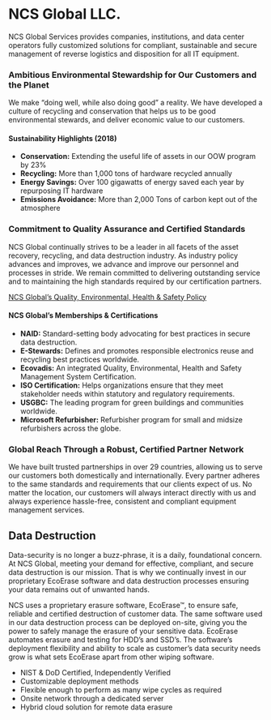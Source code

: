 # NCS Global LLC.

NCS Global Services provides companies, institutions, and data center operators fully customized solutions for compliant, sustainable and secure management of reverse logistics and disposition for all IT equipment.

### Ambitious Environmental Stewardship for Our Customers and the Planet

We make “doing well, while also doing good” a reality. We have developed a culture of recycling and conservation that helps us to be good environmental stewards, and deliver economic value to our customers.

#### Sustainability Highlights (2018)

- **Conservation:** Extending the useful life of assets in our OOW program by 23%
- **Recycling:** More than 1,000 tons of hardware recycled annually
- **Energy Savings:** Over 100 gigawatts of energy saved each year by repurposing IT hardware
- **Emissions Avoidance:** More than 2,000 Tons of carbon kept out of the atmosphere

### Commitment to Quality Assurance and Certified Standards

NCS Global continually strives to be a leader in all facets of the asset recovery, recycling, and data destruction industry. As industry policy advances and improves, we advance and improve our personnel and processes in stride. We remain committed to delivering outstanding service and to maintaining the high standards required by our certification partners.

[NCS Global’s Quality, Environmental, Health & Safety Policy](https://ncsglobalinc.com/wp-content/uploads/2021/01/NCS_QEHS_Policy_1_5.pdf)

#### NCS Global’s Memberships & Certifications

- **NAID:** Standard-setting body advocating for best practices in secure data destruction.
- **E-Stewards:** Defines and promotes responsible electronics reuse and recycling best practices worldwide.
- **Ecovadis:** An integrated Quality, Environmental, Health and Safety Management System Certification.
- **ISO Certification:** Helps organizations ensure that they meet stakeholder needs within statutory and regulatory requirements.
- **USGBC:** The leading program for green buildings and communities worldwide.
- **Microsoft Refurbisher:** Refurbisher program for small and midsize refurbishers across the globe.

### Global Reach Through a Robust, Certified Partner Network

We have built trusted partnerships in over 29 countries, allowing us to serve our customers both domestically and internationally. Every partner adheres to the same standards and requirements that our clients expect of us. No matter the location, our customers will always interact directly with us and always experience hassle-free, consistent and compliant equipment management services.


## Data Destruction

Data-security is no longer a buzz-phrase, it is a daily, foundational concern. At NCS Global, meeting your demand for effective, compliant, and secure data destruction is our mission. That is why we continually invest in our proprietary EcoErase software and data destruction processes ensuring your data remains out of unwanted hands. 

NCS uses a proprietary erasure software, EcoErase™, to ensure safe, reliable and certified destruction of customer data. The same software used in our data destruction process can be deployed on-site, giving you the power to safely manage the erasure of your sensitive data. EcoErase automates erasure and testing for HDD’s and SSD’s. The software’s deployment flexibility and ability to scale as customer’s data security needs grow is what sets EcoErase apart from other wiping software.

- NIST & DoD Certified, Independently Verified
- Customizable deployment methods
- Flexible enough to perform as many wipe cycles as required
- Onsite network through a dedicated server
- Hybrid cloud solution for remote data erasure

